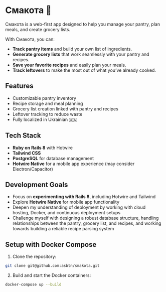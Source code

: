 # Смакота 🍲

Смакота is a web-first app designed to help you manage your pantry, plan meals, and create grocery lists.

With Смакота, you can:

- **Track pantry items** and build your own list of ingredients.
- **Generate grocery lists** that work seamlessly with your pantry and recipes.
- **Save your favorite recipes** and easily plan your meals.
- **Track leftovers** to make the most out of what you’ve already cooked.

## Features

- Customizable pantry inventory
- Recipe storage and meal planning
- Grocery list creation linked with pantry and recipes
- Leftover tracking to reduce waste
- Fully localized in Ukrainian 🇺🇦

## Tech Stack

- **Ruby on Rails 8** with Hotwire
- **Tailwind CSS**
- **PostgreSQL** for database management
- **Hotwire Native** for a mobile app experience (may consider Electron/Capacitor)

## Development Goals

- Focus on **experimenting with Rails 8**, including Hotwire and Tailwind
- Explore **Hotwire Native** for mobile app functionality
- Deepen my understanding of deployment by working with cloud hosting, Docker, and continuous deployment setups
- Challenge myself with designing a robust database structure, handling relationships between the pantry, grocery list, and recipes, and working towards building a reliable recipe parsing system

## Setup with Docker Compose

1. Clone the repository:
```bash
git clone git@github.com:asbtn/smakota.git
```
2. Build and start the Docker containers:
```bash
docker-compose up --build
```
